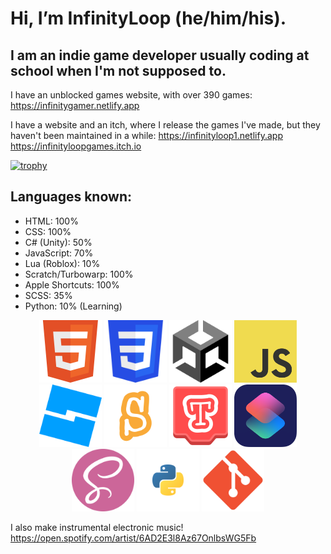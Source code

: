 # Hi, I’m InfinityLoop (he/him/his).

## I am an indie game developer usually coding at school when I'm not supposed to.

I have an unblocked games website, with over 390 games: https://infinitygamer.netlify.app

I have a website and an itch, where I release the games I've made, but they haven't been maintained in a while: https://infinityloop1.netlify.app https://infinityloopgames.itch.io


[![trophy](https://github-profile-trophy.vercel.app/?username=InfinityLoop1)](https://github.com/ryo-ma/github-profile-trophy)

## Languages known:
- HTML: 100%
- CSS: 100%
- C# (Unity): 50%
- JavaScript: 70%
- Lua (Roblox): 10%
- Scratch/Turbowarp: 100%
- Apple Shortcuts: 100%
- SCSS: 35%
- Python: 10% (Learning)

<div align="center">
  <img style="width: 100px; height: 100px;" src="images/html5.png">
  <img style="width: 100px; height: 100px;" src="images/css3.png">
  <img style="width: 100px; height: 100px;" src="images/unity.png">
  <img style="width: 100px; height: 100px;" src="images/js.png">
  <img style="width: 100px; height: 100px;" src="images/roblox.png">
  <img style="width: 100px; height: 100px;" src="images/scratch.png">
  <img style="width: 100px; height: 100px;" src="images/turbowarp.png">
  <img style="width: 100px; height: 100px;" src="images/shortcuts.png">
  <img style="width: 100px; height: 100px;" src="images/scss.png">
  <img style="width: 100px; height: 100px;" src="images/python.svg">
  <img style="width: 100px; height: 100px;" src="images/git.png">
</div>

I also make instrumental electronic music!
https://open.spotify.com/artist/6AD2E3l8Az67OnlbsWG5Fb
<!---
InfinityLoopGames/InfinityLoopGames is a ✨ special ✨ repository because its `README.md` (this file) appears on your GitHub profile.
You can click the Preview link to take a look at your changes.
--->
